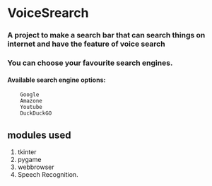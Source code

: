 # VoiceSrearch
### A project to make a search bar that can search things on internet and have the feature of voice search

### You can choose your favourite search engines. 
  #### Available search engine options: 
        Google 
        Amazone 
        Youtube 
        DuckDuckGO

## modules used
1. tkinter 
2. pygame
3. webbrowser
4. Speech Recognition.
